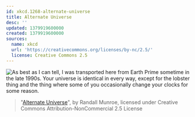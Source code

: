 ```yaml
---
id: xkcd.1268-alternate-universe
title: Alternate Universe
desc: ''
updated: 1379919600000
created: 1379919600000
sources:
  name: xkcd
  url: 'https://creativecommons.org/licenses/by-nc/2.5/'
  license: Creative Commons 2.5
---
```

![As best as I can tell, I was transported here from Earth Prime sometime in the late 1990s. Your universe is identical in every way, except for the lobster thing and the thing where some of you occasionally change your clocks for some reason.](https://imgs.xkcd.com/comics/alternate_universe.png)
> "[Alternate Universe](https://xkcd.com/1268/)", by Randall Munroe, licensed under Creative Commons Attribution-NonCommercial 2.5 License
